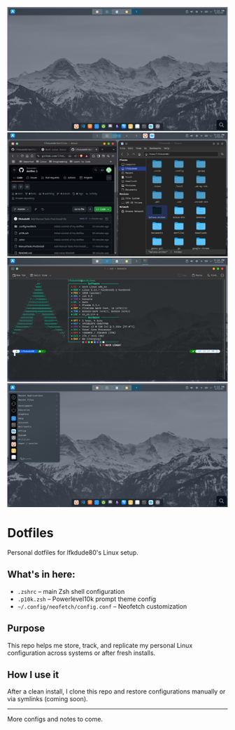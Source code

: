 ![Desktop Screenshot](screenshots/desktop1.png)
![Two Windows](screenshots/desktop1-2windows.png)
![Terminal Screenshot](screenshots/desktop1-terminal.png)
![App Launcher](screenshots/desktop1-applauncher.png)

# Dotfiles

Personal dotfiles for lfkdude80's Linux setup.

## What's in here:

- `.zshrc` – main Zsh shell configuration
- `.p10k.zsh` – Powerlevel10k prompt theme config
- `~/.config/neofetch/config.conf` – Neofetch customization

## Purpose

This repo helps me store, track, and replicate my personal Linux configuration across systems or after fresh installs.

## How I use it

After a clean install, I clone this repo and restore configurations manually or via symlinks (coming soon).

---

More configs and notes to come.
